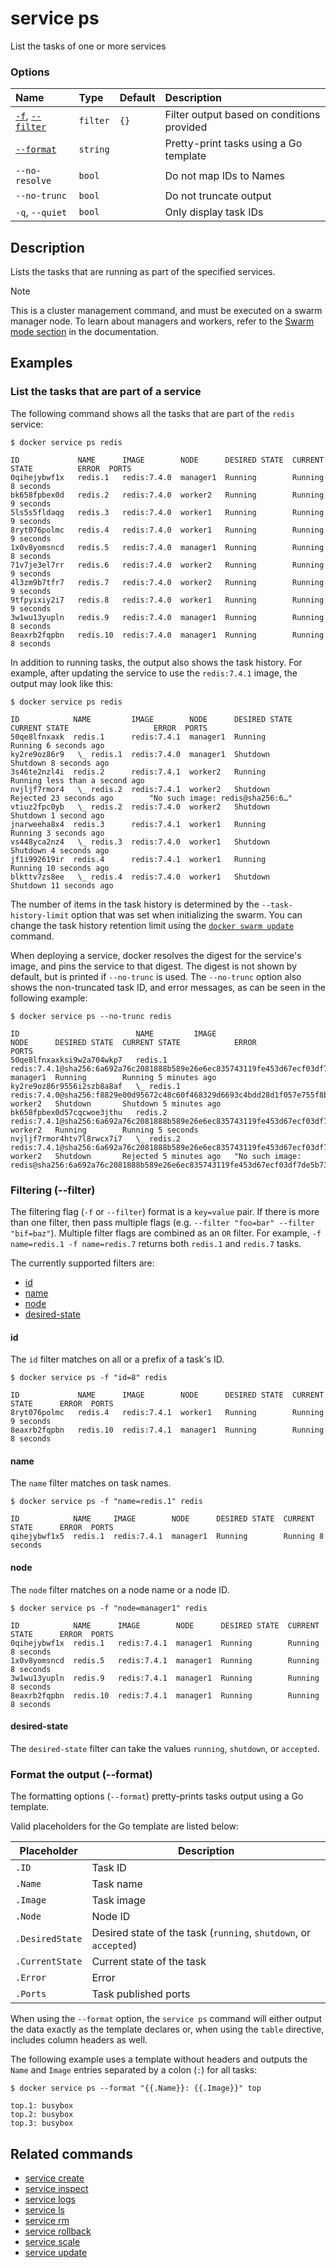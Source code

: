 # service ps

<!---MARKER_GEN_START-->
List the tasks of one or more services

### Options

| Name                                   | Type     | Default | Description                                |
|:---------------------------------------|:---------|:--------|:-------------------------------------------|
| [`-f`](#filter), [`--filter`](#filter) | `filter` | `{}`    | Filter output based on conditions provided |
| [`--format`](#format)                  | `string` |         | Pretty-print tasks using a Go template     |
| `--no-resolve`                         | `bool`   |         | Do not map IDs to Names                    |
| `--no-trunc`                           | `bool`   |         | Do not truncate output                     |
| `-q`, `--quiet`                        | `bool`   |         | Only display task IDs                      |


<!---MARKER_GEN_END-->

## Description

Lists the tasks that are running as part of the specified services.

> [!NOTE]
> This is a cluster management command, and must be executed on a swarm
> manager node. To learn about managers and workers, refer to the
> [Swarm mode section](https://docs.docker.com/engine/swarm/) in the
> documentation.

## Examples

### List the tasks that are part of a service

The following command shows all the tasks that are part of the `redis` service:

```console
$ docker service ps redis

ID             NAME      IMAGE        NODE      DESIRED STATE  CURRENT STATE          ERROR  PORTS
0qihejybwf1x   redis.1   redis:7.4.0  manager1  Running        Running 8 seconds
bk658fpbex0d   redis.2   redis:7.4.0  worker2   Running        Running 9 seconds
5ls5s5fldaqg   redis.3   redis:7.4.0  worker1   Running        Running 9 seconds
8ryt076polmc   redis.4   redis:7.4.0  worker1   Running        Running 9 seconds
1x0v8yomsncd   redis.5   redis:7.4.0  manager1  Running        Running 8 seconds
71v7je3el7rr   redis.6   redis:7.4.0  worker2   Running        Running 9 seconds
4l3zm9b7tfr7   redis.7   redis:7.4.0  worker2   Running        Running 9 seconds
9tfpyixiy2i7   redis.8   redis:7.4.0  worker1   Running        Running 9 seconds
3w1wu13yupln   redis.9   redis:7.4.0  manager1  Running        Running 8 seconds
8eaxrb2fqpbn   redis.10  redis:7.4.0  manager1  Running        Running 8 seconds
```

In addition to running tasks, the output also shows the task history. For
example, after updating the service to use the `redis:7.4.1` image, the output
may look like this:

```console
$ docker service ps redis

ID            NAME         IMAGE        NODE      DESIRED STATE  CURRENT STATE                   ERROR  PORTS
50qe8lfnxaxk  redis.1      redis:7.4.1  manager1  Running        Running 6 seconds ago
ky2re9oz86r9   \_ redis.1  redis:7.4.0  manager1  Shutdown       Shutdown 8 seconds ago
3s46te2nzl4i  redis.2      redis:7.4.1  worker2   Running        Running less than a second ago
nvjljf7rmor4   \_ redis.2  redis:7.4.1  worker2   Shutdown       Rejected 23 seconds ago        "No such image: redis@sha256:6…"
vtiuz2fpc0yb   \_ redis.2  redis:7.4.0  worker2   Shutdown       Shutdown 1 second ago
jnarweeha8x4  redis.3      redis:7.4.1  worker1   Running        Running 3 seconds ago
vs448yca2nz4   \_ redis.3  redis:7.4.0  worker1   Shutdown       Shutdown 4 seconds ago
jf1i992619ir  redis.4      redis:7.4.1  worker1   Running        Running 10 seconds ago
blkttv7zs8ee   \_ redis.4  redis:7.4.0  worker1   Shutdown       Shutdown 11 seconds ago
```

The number of items in the task history is determined by the
`--task-history-limit` option that was set when initializing the swarm. You can
change the task history retention limit using the
[`docker swarm update`](swarm_update.md) command.

When deploying a service, docker resolves the digest for the service's image,
and pins the service to that digest. The digest is not shown by default, but is
printed if `--no-trunc` is used. The `--no-trunc` option also shows the
non-truncated task ID, and error messages, as can be seen in the following
example:

```console
$ docker service ps --no-trunc redis

ID                          NAME         IMAGE                                                                                NODE      DESIRED STATE  CURRENT STATE            ERROR                                                                                           PORTS
50qe8lfnxaxksi9w2a704wkp7   redis.1      redis:7.4.1@sha256:6a692a76c2081888b589e26e6ec835743119fe453d67ecf03df7de5b73d69842  manager1  Running        Running 5 minutes ago
ky2re9oz86r9556i2szb8a8af   \_ redis.1   redis:7.4.0@sha256:f8829e00d95672c48c60f468329d6693c4bdd28d1f057e755f8ba8b40008682e  worker2   Shutdown       Shutdown 5 minutes ago
bk658fpbex0d57cqcwoe3jthu   redis.2      redis:7.4.1@sha256:6a692a76c2081888b589e26e6ec835743119fe453d67ecf03df7de5b73d69842  worker2   Running        Running 5 seconds
nvjljf7rmor4htv7l8rwcx7i7   \_ redis.2   redis:7.4.1@sha256:6a692a76c2081888b589e26e6ec835743119fe453d67ecf03df7de5b73d69842  worker2   Shutdown       Rejected 5 minutes ago   "No such image: redis@sha256:6a692a76c2081888b589e26e6ec835743119fe453d67ecf03df7de5b73d69842"
```

### <a name="filter"></a> Filtering (--filter)

The filtering flag (`-f` or `--filter`) format is a `key=value` pair. If there
is more than one filter, then pass multiple flags (e.g. `--filter "foo=bar" --filter "bif=baz"`).
Multiple filter flags are combined as an `OR` filter. For example,
`-f name=redis.1 -f name=redis.7` returns both `redis.1` and `redis.7` tasks.

The currently supported filters are:

* [id](#id)
* [name](#name)
* [node](#node)
* [desired-state](#desired-state)


#### id

The `id` filter matches on all or a prefix of a task's ID.

```console
$ docker service ps -f "id=8" redis

ID             NAME      IMAGE        NODE      DESIRED STATE  CURRENT STATE      ERROR  PORTS
8ryt076polmc   redis.4   redis:7.4.1  worker1   Running        Running 9 seconds
8eaxrb2fqpbn   redis.10  redis:7.4.1  manager1  Running        Running 8 seconds
```

#### name

The `name` filter matches on task names.

```console
$ docker service ps -f "name=redis.1" redis

ID            NAME     IMAGE        NODE      DESIRED STATE  CURRENT STATE      ERROR  PORTS
qihejybwf1x5  redis.1  redis:7.4.1  manager1  Running        Running 8 seconds
```


#### node

The `node` filter matches on a node name or a node ID.

```console
$ docker service ps -f "node=manager1" redis

ID            NAME      IMAGE        NODE      DESIRED STATE  CURRENT STATE      ERROR  PORTS
0qihejybwf1x  redis.1   redis:7.4.1  manager1  Running        Running 8 seconds
1x0v8yomsncd  redis.5   redis:7.4.1  manager1  Running        Running 8 seconds
3w1wu13yupln  redis.9   redis:7.4.1  manager1  Running        Running 8 seconds
8eaxrb2fqpbn  redis.10  redis:7.4.1  manager1  Running        Running 8 seconds
```

#### desired-state

The `desired-state` filter can take the values `running`, `shutdown`, or `accepted`.

### <a name="format"></a> Format the output (--format)

The formatting options (`--format`) pretty-prints tasks output
using a Go template.

Valid placeholders for the Go template are listed below:

| Placeholder     | Description                                                      |
|-----------------|------------------------------------------------------------------|
| `.ID`           | Task ID                                                          |
| `.Name`         | Task name                                                        |
| `.Image`        | Task image                                                       |
| `.Node`         | Node ID                                                          |
| `.DesiredState` | Desired state of the task (`running`, `shutdown`, or `accepted`) |
| `.CurrentState` | Current state of the task                                        |
| `.Error`        | Error                                                            |
| `.Ports`        | Task published ports                                             |

When using the `--format` option, the `service ps` command will either
output the data exactly as the template declares or, when using the
`table` directive, includes column headers as well.

The following example uses a template without headers and outputs the
`Name` and `Image` entries separated by a colon (`:`) for all tasks:

```console
$ docker service ps --format "{{.Name}}: {{.Image}}" top

top.1: busybox
top.2: busybox
top.3: busybox
```

## Related commands

* [service create](service_create.md)
* [service inspect](service_inspect.md)
* [service logs](service_logs.md)
* [service ls](service_ls.md)
* [service rm](service_rm.md)
* [service rollback](service_rollback.md)
* [service scale](service_scale.md)
* [service update](service_update.md)
